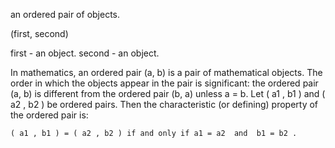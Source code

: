 an ordered pair of objects.

(first, second)

first - an object.
second - an object.

In mathematics, an ordered pair (a, b) is a pair of mathematical objects. The order in which the objects appear in the pair is significant: the ordered pair (a, b) is different from the ordered pair (b, a) unless a = b.
Let ( a1 , b1 )  and ( a2 , b2 )  be ordered pairs. Then the characteristic (or defining) property of the ordered pair is:

    ( a1 , b1 ) = ( a2 , b2 ) if and only if a1 = a2  and  b1 = b2 .
